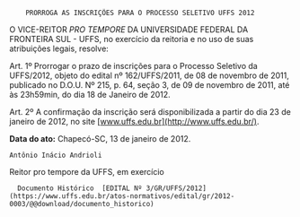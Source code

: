         PRORROGA AS INSCRIÇÕES PARA O PROCESSO SELETIVO UFFS 2012  

O VICE-REITOR *PRO TEMPORE* DA UNIVERSIDADE FEDERAL DA FRONTEIRA SUL - UFFS, no exercício da reitoria e no uso de suas atribuições legais, resolve:

 Art. 1º Prorrogar o prazo de inscrições para o Processo Seletivo da UFFS/2012, objeto do edital nº 162/UFFS/2011, de 08 de novembro de 2011, publicado no D.O.U. Nº 215, p. 64, seção 3, de 09 de novembro de 2011, até às 23h59min, do dia 18 de Janeiro de 2012.

 Art. 2º A confirmação da inscrição será disponibilizada a partir do dia 23 de janeiro de 2012, no site [www.uffs.edu.br](http://www.uffs.edu.br/).

  

   **Data do ato:** Chapecó-SC, 13 de janeiro de 2012.   
 

    Antônio Inácio Andrioli   
 Reitor pro tempore da UFFS, em exercício 

      Documento Histórico  [EDITAL Nº 3/GR/UFFS/2012](https://www.uffs.edu.br/atos-normativos/edital/gr/2012-0003/@@download/documento_historico)     
      